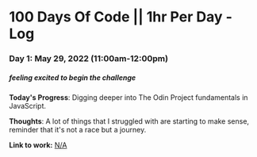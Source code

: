 # 100 Days Of Code || 1hr Per Day - Log

### Day 1: May 29, 2022 (11:00am-12:00pm)
##### feeling excited to begin the challenge

**Today's Progress**: Digging deeper into The Odin Project fundamentals in JavaScript.

**Thoughts**: A lot of things that I struggled with are starting to make sense, reminder that it's not a race but a journey. 

**Link to work:** [N/A](http://www..com)
